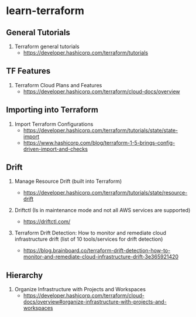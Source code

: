 # learn-terraform

## General Tutorials

1. Terraform general tutorials
    - https://developer.hashicorp.com/terraform/tutorials

## TF Features

1. Terraform Cloud Plans and Features
    - https://developer.hashicorp.com/terraform/cloud-docs/overview

## Importing into Terraform

1. Import Terraform Configurations
    - https://developer.hashicorp.com/terraform/tutorials/state/state-import
    - https://www.hashicorp.com/blog/terraform-1-5-brings-config-driven-import-and-checks

## Drift

1. Manage Resource Drift (built into Terraform)
    - https://developer.hashicorp.com/terraform/tutorials/state/resource-drift

1. Driftctl (Is in maintenance mode and not all AWS services are supported)
    - https://driftctl.com/

1. Terraform Drift Detection: How to monitor and remediate cloud infrastructure drift (list of 10 tools/services for drift detection)
    - https://blog.brainboard.co/terraform-drift-detection-how-to-monitor-and-remediate-cloud-infrastructure-drift-3e365921420

## Hierarchy

1. Organize Infrastructure with Projects and Workspaces
    - https://developer.hashicorp.com/terraform/cloud-docs/overview#organize-infrastructure-with-projects-and-workspaces